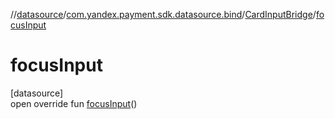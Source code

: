 //[datasource](../../../index.md)/[com.yandex.payment.sdk.datasource.bind](../index.md)/[CardInputBridge](index.md)/[focusInput](focus-input.md)

# focusInput

[datasource]\
open override fun [focusInput](focus-input.md)()
